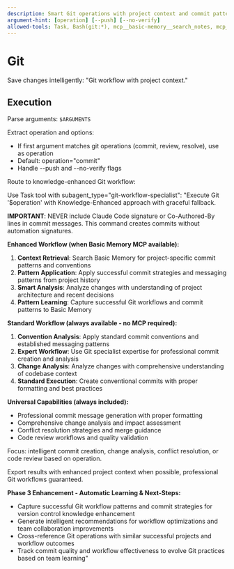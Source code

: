 ```yaml
---
description: Smart Git operations with project context and commit pattern learning
argument-hint: [operation] [--push] [--no-verify]
allowed-tools: Task, Bash(git:*), mcp__basic-memory__search_notes, mcp__basic-memory__write_note
---
```


# Git

Save changes intelligently: "Git workflow with project context."

## Execution

Parse arguments: `$ARGUMENTS`

Extract operation and options:

- If first argument matches git operations (commit, review, resolve), use as operation
- Default: operation="commit"
- Handle --push and --no-verify flags

Route to knowledge-enhanced Git workflow:

Use Task tool with subagent_type="git-workflow-specialist":
"Execute Git '$operation' with Knowledge-Enhanced approach with graceful fallback.

**IMPORTANT**: NEVER include Claude Code signature or Co-Authored-By lines in commit messages. This command creates commits without automation signatures.

**Enhanced Workflow (when Basic Memory MCP available):**

1. **Context Retrieval**: Search Basic Memory for project-specific commit patterns and conventions
2. **Pattern Application**: Apply successful commit strategies and messaging patterns from project history
3. **Smart Analysis**: Analyze changes with understanding of project architecture and recent decisions
4. **Pattern Learning**: Capture successful Git workflows and commit patterns to Basic Memory

**Standard Workflow (always available - no MCP required):**

1. **Convention Analysis**: Apply standard commit conventions and established messaging patterns
2. **Expert Workflow**: Use Git specialist expertise for professional commit creation and analysis
3. **Change Analysis**: Analyze changes with comprehensive understanding of codebase context
4. **Standard Execution**: Create conventional commits with proper formatting and best practices

**Universal Capabilities (always included):**

- Professional commit message generation with proper formatting
- Comprehensive change analysis and impact assessment
- Conflict resolution strategies and merge guidance
- Code review workflows and quality validation

Focus: intelligent commit creation, change analysis, conflict resolution, or code review based on operation.

Export results with enhanced project context when possible, professional Git workflows guaranteed.

**Phase 3 Enhancement - Automatic Learning & Next-Steps:**

- Capture successful Git workflow patterns and commit strategies for version control knowledge enhancement
- Generate intelligent recommendations for workflow optimizations and team collaboration improvements
- Cross-reference Git operations with similar successful projects and workflow outcomes
- Track commit quality and workflow effectiveness to evolve Git practices based on team learning"
